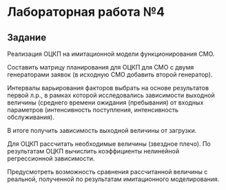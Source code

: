 # Лабораторная работа №4

## Задание

Реализация ОЦКП на имитационной модели функционирования СМО.

Составить матрицу планирования для ОЦКП  для  СМО с двумя генераторами заявок  (в исходную СМО добавить второй генератор). 

Интервалы варьирования факторов выбрать на основе результатов первой л.р., в рамках которой исследовались зависимости выходной величины (среднего времени ожидания (пребывания) от входных параметров (интенсивность поступления, интенсивность обслуживания).  

В итоге получить зависимость выходной величины от загрузки.

Для ОЦКП рассчитать необходимые величины (звездное плечо).
По результатам ОЦКП вычислить коэффициенты нелинейной регрессионной зависимости.

Предусмотреть возможность сравнения рассчитанной величины с реальной, полученной по результатам имитационного моделирования.